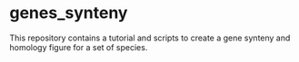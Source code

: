 # genes_synteny
This repository contains a tutorial and scripts to create a gene synteny and homology figure for a set of species.
